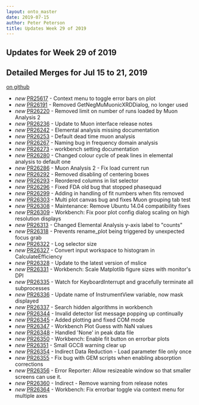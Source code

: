 ```yaml
---
layout: onto_master
date: 2019-07-15
author: Peter Peterson
title: Updates Week 29 of 2019
---
```

Updates for Week 29 of 2019
---------------------------

Detailed Merges for Jul 15 to 21, 2019
--------------------------------------
[on github](https://github.com/mantidproject/mantid/pulls?q=is%3Apr+merged%3A2019-07-16..2019-07-21)

* *new* [PR25617](https://github.com/mantidproject/mantid/pull/25617) - Context menu to toggle error bars on plot
* *new* [PR26191](https://github.com/mantidproject/mantid/pull/26191) - Removed GetNegMuMuonicXRDDialog, no longer used
* *new* [PR26220](https://github.com/mantidproject/mantid/pull/26220) - Removed limit on number of runs loaded by Muon Analysis 2
* *new* [PR26236](https://github.com/mantidproject/mantid/pull/26236) - Update to Muon interface release notes
* *new* [PR26242](https://github.com/mantidproject/mantid/pull/26242) - Elemental analysis missing documentation
* *new* [PR26253](https://github.com/mantidproject/mantid/pull/26253) - Default dead time muon analysis
* *new* [PR26267](https://github.com/mantidproject/mantid/pull/26267) - Naming bug in frequency domain analysis
* *new* [PR26273](https://github.com/mantidproject/mantid/pull/26273) - workbench setting documentation
* *new* [PR26280](https://github.com/mantidproject/mantid/pull/26280) - Changed colour cycle of peak lines in elemental analysis to default one
* *new* [PR26286](https://github.com/mantidproject/mantid/pull/26286) - Muon Analysis 2 - Fix load current run
* *new* [PR26292](https://github.com/mantidproject/mantid/pull/26292) - Removed disabling of centering boxes
* *new* [PR26293](https://github.com/mantidproject/mantid/pull/26293) - Reordered columns in list selector
* *new* [PR26296](https://github.com/mantidproject/mantid/pull/26296) - Fixed FDA old bug that stopped phasequad
* *new* [PR26299](https://github.com/mantidproject/mantid/pull/26299) - Adding in handling of fit numbers when fits removed
* *new* [PR26303](https://github.com/mantidproject/mantid/pull/26303) - Multi plot canvas bug and fixes Muon grouping tab test
* *new* [PR26308](https://github.com/mantidproject/mantid/pull/26308) - Maintenance: Remove Ubuntu 14.04 compatibility fixes
* *new* [PR26309](https://github.com/mantidproject/mantid/pull/26309) - Workbench: Fix poor plot config dialog scaling on high resolution displays
* *new* [PR26313](https://github.com/mantidproject/mantid/pull/26313) - Changed Elemental Analysis y-axis label to "counts"
* *new* [PR26318](https://github.com/mantidproject/mantid/pull/26318) - Prevents rename_plot being triggered by unexpected focus grab
* *new* [PR26322](https://github.com/mantidproject/mantid/pull/26322) - Log selector size
* *new* [PR26327](https://github.com/mantidproject/mantid/pull/26327) - Convert input workspace to histogram in CalculateEfficiency
* *new* [PR26328](https://github.com/mantidproject/mantid/pull/26328) - Update to the latest version of mslice
* *new* [PR26331](https://github.com/mantidproject/mantid/pull/26331) - Workbench: Scale Matplotlib figure sizes with monitor's DPI
* *new* [PR26335](https://github.com/mantidproject/mantid/pull/26335) - Watch for KeyboardInterrupt and gracefully terminate all subprocesses
* *new* [PR26336](https://github.com/mantidproject/mantid/pull/26336) - Update name of InstrumentView variable, now mask displayed
* *new* [PR26337](https://github.com/mantidproject/mantid/pull/26337) - Search hidden algorithms in workbench
* *new* [PR26344](https://github.com/mantidproject/mantid/pull/26344) - Invalid detector list message popping up continually
* *new* [PR26345](https://github.com/mantidproject/mantid/pull/26345) - Added plotting and fixed COM mode
* *new* [PR26347](https://github.com/mantidproject/mantid/pull/26347) - Workbench Plot Guess with NaN values
* *new* [PR26348](https://github.com/mantidproject/mantid/pull/26348) - Handled 'None' in peak data file
* *new* [PR26350](https://github.com/mantidproject/mantid/pull/26350) - Workbench: Enable fit button on errorbar plots
* *new* [PR26351](https://github.com/mantidproject/mantid/pull/26351) - Small GCC8 warning clear up
* *new* [PR26354](https://github.com/mantidproject/mantid/pull/26354) - Indirect Data Reduction - Load parameter file only once
* *new* [PR26355](https://github.com/mantidproject/mantid/pull/26355) - Fix bug with GEM scripts when enabling absorption corrections
* *new* [PR26356](https://github.com/mantidproject/mantid/pull/26356) - Error Reporter: Allow resizeable window so that smaller screens can use it.
* *new* [PR26360](https://github.com/mantidproject/mantid/pull/26360) - Indirect - Remove warning from release notes
* *new* [PR26364](https://github.com/mantidproject/mantid/pull/26364) - Workbench: Fix errorbar toggle via context menu for multiple axes
